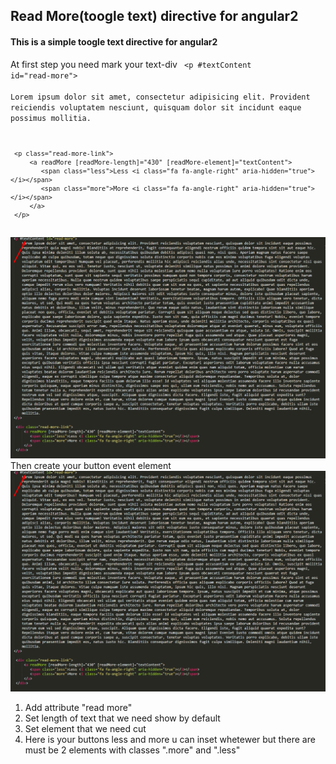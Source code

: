 ## Read More(toogle text) directive for angular2

<h4>This is a simple toogle text directive for angular2</h4>

At first step you need mark your text-div
<code>
	<p #textContent id="read-more">  
		Lorem ipsum dolor sit amet, consectetur adipisicing elit. Provident reiciendis voluptatem nesciunt, quisquam dolor sit incidunt eaque possimus mollitia.
	</p>

	 <p class="read-more-link">
		 <a readMore [readMore-length]="430" [readMore-element]="textContent">
		 	<span class="less">Less <i class="fa fa-angle-right" aria-hidden="true"></i></span>
		 	<span class="more">More <i class="fa fa-angle-right" aria-hidden="true"></i></span>
		 </a>
	 </p>
</code>
<img src="assets/1.png" alt=""><br>
Then create your button event element
<img src="assets/1.png" alt="">

1. Add attribute "read more"
2. Set length of text that we need show by default
3. Set element that we need cut
4. Here is your buttons less and more u can inset whetewer but there are must be 2 elements with classes ".more" and ".less"